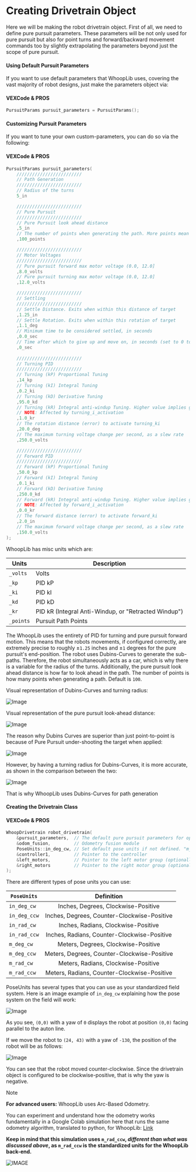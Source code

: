 # Creating Drivetrain Object

Here we will be making the robot drivetrain object. First of all, we need to define pure pursuit parameters. These parameters will be not only used for pure pursuit but also for point turns and forward/backward movement commands too by slightly extrapolating the parameters beyond just the scope of pure pursuit.

<!-- tabs:start -->

#### **Using Default Pursuit Parameters**


If you want to use default parameters that WhoopLib uses, covering the vast majority of robot designs, just make the parameters object via:

<!-- tabs:start -->

#### **VEXCode & PROS**

```cpp
PursuitParams pursuit_parameters = PursuitParams();
```

<!-- tabs:end -->

#### **Customizing Pursuit Parameters**

If you want to tune your own custom-parameters, you can do so via the following:

<!-- tabs:start -->

#### **VEXCode & PROS**

```cpp
PursuitParams pursuit_parameters(
    /////////////////////////
    // Path Generation
    /////////////////////////
    // Radius of the turns
    5_in 

    /////////////////////////
    // Pure Pursuit
    /////////////////////////
    // Pure Pursuit look ahead distance
    ,5_in
    // The number of points when generating the path. More points mean higher detail of the path, but at a higher computational cost
    ,100_points 

    /////////////////////////
    // Motor Voltages
    /////////////////////////
    // Pure pursuit forward max motor voltage (0.0, 12.0]
    ,8.0_volts
    // Pure pursuit turning max motor voltage (0.0, 12.0]
    ,12.0_volts

    /////////////////////////
    // Settling
    /////////////////////////
    // Settle Distance. Exits when within this distance of target
    ,1.25_in
    // Settle Rotation. Exits when within this rotation of target
    ,1.1_deg
    // Minimum time to be considered settled, in seconds
    ,0.0_sec
    // Time after which to give up and move on, in seconds (set to 0 to disable)
    ,0_sec
    
    /////////////////////////
    // Turning PID
    /////////////////////////
    // Turning (kP) Proportional Tuning
    ,14_kp
    // Turning (kI) Integral Tuning
    ,0.2_ki
    // Turning (kD) Derivative Tuning
    ,95.0_kd
    // Turning (kR) Integral anti-windup Tuning. Higher value implies greater anti-windup near error=0. 
    // NOTE: Affected by turning_i_activation
    ,1.0_kr
    // The rotation distance (error) to activate turning_ki
    ,20.0_deg
    // The maximum turning voltage change per second, as a slew rate
    ,250.0_volts

    /////////////////////////
    // Forward PID
    /////////////////////////
    // Forward (kP) Proportional Tuning
    ,50.0_kp
    // Forward (kI) Integral Tuning
    ,0.1_ki
    // Forward (kD) Derivative Tuning
    ,250.0_kd
    // Forward (kR) Integral anti-windup Tuning. Higher value implies greater anti-windup near error=0. 
    // NOTE: Affected by forward_i_activation
    ,0.0_kr
    // The forward distance (error) to activate forward_ki
    ,2.0_in
    // The maximum forward voltage change per second, as a slew rate
    ,150.0_volts
);
```

<!-- tabs:end -->

WhoopLib has misc units which are:

| Units | Description |
| --- | --- |
| `_volts` | Volts |
| `_kp` | PID kP |
| `_ki` | PID kI |
| `_kd` | PID kD |
| `_kr` | PID kR (Integral Anti-Windup, or "Retracted Windup")|
| `_points` | Pursuit Path Points |

The WhoopLib uses the entirety of PID for turning and pure pursuit forward motion. This means that the robots movements, if configured correctly, are extremely precise to roughly ±```1.25``` inches and ±```1``` degrees for the pure pursuit's end-position. The robot uses Dubins-Curves to generate the sub-paths. Therefore, the robot simultaneously acts as a car, which is why there is a variable for the radius of the turns. Additionally, the pure pursuit look ahead distance is how far to look ahead in the path. The number of points is how many points when generating a path. Default is ```100```.

Visual representation of Dubins-Curves and turning radius:

![Image](../images/Dubins.png)

Visual representation of the pure pursuit look-ahead distance:

![Image](../images/PurePursuit.png)

The reason why Dubins Curves are superior than just point-to-point is because of Pure Pursuit under-shooting the target when applied:

![Image](../images/PurePursuitP2P.png)

However, by having a turning radius for Dubins-Curves, it is more accurate, as shown in the comparison between the two:

![Image](../images/DubinsvsEuclidian.png)

That is why WhoopLib uses Dubins-Curves for path generation

<!-- tabs:end -->

#### Creating the Drivetrain Class

<!-- tabs:start -->

#### **VEXCode & PROS**

```cpp
WhoopDrivetrain robot_drivetrain(
    &pursuit_parameters,  // The default pure pursuit parameters for operating the robot in autonomous
    &odom_fusion,         // Odometry fusion module
    PoseUnits::in_deg_cw, // Set default pose units if not defined. "m_deg_cw" means "meters, degrees, clockwise-positive yaw", "in_deg_ccw" means "inches, degrees, counter-clockwise-positive yaw", and so forth.
    &controller1,         // Pointer to the controller
    &left_motors,         // Pointer to the left motor group (optionally can be a list of motors as well)
    &right_motors         // Pointer to the right motor group (optionally can be a list of motors as well)
);
```

<!-- tabs:end -->

There are different types of pose units you can use:

| ```PoseUnits```     | Definition | 
|----------|:--------:|
| ```in_deg_cw```    | Inches, Degrees, Clockwise-Positive     |
| ```in_deg_ccw```    | Inches, Degrees, Counter-Clockwise-Positive     |
| ```in_rad_cw```    | Inches, Radians, Clockwise-Positive     |
| ```in_rad_ccw```    | Inches, Radians, Counter-Clockwise-Positive     |
| ```m_deg_cw```    | Meters, Degrees, Clockwise-Positive     |
| ```m_deg_ccw```    | Meters, Degrees, Counter-Clockwise-Positive     |
| ```m_rad_cw```    | Meters, Radians, Clockwise-Positive     |
| ```m_rad_ccw```    | Meters, Radians, Counter-Clockwise-Positive     |

PoseUnits has several types that you can use as your standardized field system. Here is an image example of ```in_deg_cw``` explaining how the pose system on the field will work:

![Image](../images/OdomUnits.png)

As you see, ```(0,0)``` with a yaw of ```0``` displays the robot at position ```(0,0)``` facing parallel to the auton line.

If we move the robot to ```(24, 43)``` with a yaw of ```-130```, the position of the robot will be as follows:

![Image](../images/OdomUnitsExample.png)

You can see that the robot moved counter-clockwise. Since the drivetrain object is configured to be clockwise-positive, that is why the yaw is negative.

> [!NOTE]
> **For advanced users:**
> WhoopLib uses Arc-Based Odometry.
>
> You can experiment and understand how the odometry works fundamentally in a Google Colab simulation here that runs the same odometry algorithm, translated to python, for WhoopLib: [Link](https://colab.research.google.com/drive/1I8B1reBHYpIm5ouvHNZfJpyALnaH1iP1?usp=sharing#scrollTo=Fkxq6NiFp4v2)
>
> **Keep in mind that this simulation uses `m_rad_ccw`, _different than what was discussed above_, as `m_rad_ccw` is the standardized units for the WhoopLib back-end.**
>
> ![IMAGE](../images/trajectory.gif)